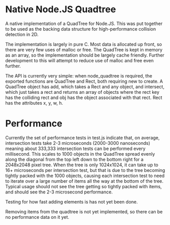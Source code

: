 Native Node.JS Quadtree
=======================
A native implementation of a QuadTree for Node.JS. This was put together to be used as the backing data structure for high-performance collision detection in 2D.

The implementation is largely in pure C. Most data is allocated up front, so there are very few uses of malloc or free. The QuadTree is kept in memory as an array, so the implementation should be largely cache friendly. Further development to this will attempt to reduce use of malloc and free even further.

The API is currently very simple: when node_quadtree is required, the exported functions are QuadTree and Rect, both requiring new to create. A QuadTree object has add, which takes a Rect and any object, and intersect, which just takes a rect and returns an array of objects where the rect key has the colliding rect and obj has the object associated with that rect. Rect has the attributes x, y, w, h.


Performance
===========
Currently the set of performance tests in test.js indicate that, on average, intersection tests take 2-3 microseconds (2000-3000 nanoseconds) meaning about 333,333 intersection tests can be performed every millisecond. This scales to 1000 objects in the QuadTree spread evenly along the diagonal from the top left down to the bottom right for a 2048x2048 pixel tree. When the tree is only 1024x1024, it can take up to 16+ microseconds per intersection test, but that is due to the tree becoming tightly packed with the 1000 objects, causing each intersection test to need to iterate over a large number of items all the way at the bottom of the tree. Typical usage should not see the tree getting so tightly packed with items, and should see the 2-3 microsecond performance.

Testing for how fast adding elements is has not yet been done.

Removing items from the quadtree is not yet implemented, so there can be no performance data on it yet.
